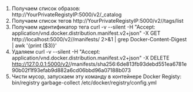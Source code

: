 1) Получаем список образов:
    http://YourPrivateRegistyIP:5000/v2/_catalog
2) Получаем список тегов
    http://YourPrivateRegistyIP:5000/v2/<name>/tags/list
3) Получаем идентификатор тега
    curl -v --silent -H "Accept: application/vnd.docker.distribution.manifest.v2+json" -X GET http://localhost:5000/v2/<name>/manifests/<tag> 2>&1 | grep Docker-Content-Digest | awk '{print ($3)}'
4) Удаляем 
    curl -v --silent -H "Accept: application/vnd.docker.distribution.manifest.v2+json" -X DELETE http://127.0.0.1:5000/v2/<name>/manifests/sha256:6de813fb93debd551ea6781e90b02f1f93efab9d882a6cd06bbd96a07188b073
5) Чисти мусор, запускаем эту команду в контейнере Docker Registy:
    bin/registry garbage-collect  /etc/docker/registry/config.yml  